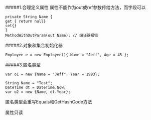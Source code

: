 #####1.合理定义属性
属性不能作为out或ref参数传给方法，而字段可以
```
private String Name {
get { return null}
set{}
}
MethodWithOutParam(out Name); // 编译器报错
```
#####2.对象和集合初始化器
```
Employee e = new Employee(){ Name = "Jeff", Age = 45 };
```
#####3.匿名类型
```
var o1 = new {Name = "Jeff", Year = 1993};

String Name = "Test";
DateTime dt = DateTime.Now;
var o2 = new {Name, dt.Year};
```
匿名类型会重写Equals和GetHashCode方法

属性只读
